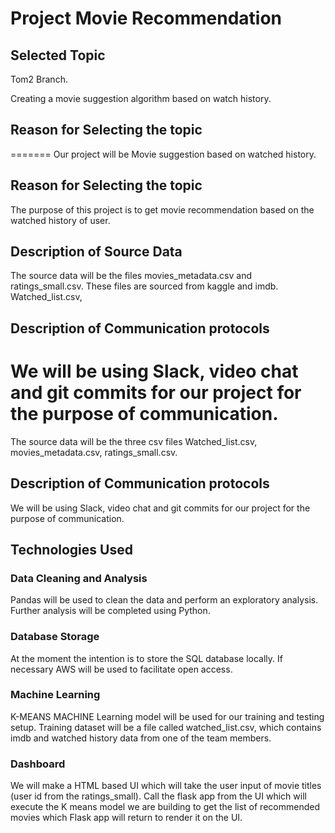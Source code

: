 # Project Movie Recommendation
## Selected Topic

Tom2 Branch.

Creating a movie suggestion algorithm based on watch history.

## Reason for Selecting the topic
=======
Our project will be Movie suggestion based on watched history. 

## Reason for Selecting the topic

The purpose of this project is to get movie recommendation based on the watched history of user. 

## Description of Source Data
The source data will be the files movies_metadata.csv and ratings_small.csv.  These files are sourced from kaggle and imdb.  Watched_list.csv, 


## Description of Communication protocols
We will be using Slack, video chat and git commits for our project for the purpose of communication.
=======
The source data will be the three csv files Watched_list.csv, movies_metadata.csv, ratings_small.csv.

## Description of Communication protocols

We will be using Slack, video chat and git commits for our project for the purpose of communication.


## Technologies Used
### Data Cleaning and Analysis
Pandas will be used to clean the data and perform an exploratory analysis. Further analysis will be completed using Python.

### Database Storage
At the moment the intention is to store the SQL database locally.  If necessary AWS will be used to facilitate open access.

### Machine Learning
K-MEANS MACHINE Learning model will be used for our training and testing setup. Training dataset will be a file called watched_list.csv, which contains imdb and watched history data from one of the team members.

### Dashboard
We will make a HTML based UI which will take the user input of movie titles (user id from the ratings_small). Call the flask app from the UI which will execute the K means model we are building to get the list of recommended movies which Flask app will return to render it on the UI.
